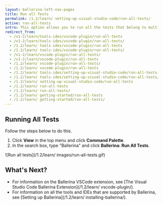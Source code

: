 ```yaml
---
layout: ballerina-left-nav-pages
title: Run all Tests
permalink: /1.2/learn/ setting-up-visual-studio-code/run-all-tests/
active: run-all-tests
intro: This option allows you to run all the tests that belong to multiple modules of your project. 
redirect_from:
  - /v1-2/learn/tools-ides/vscode-plugin/run-all-tests
  - /v1-2/learn/tools-ides/vscode-plugin/run-all-tests/
  - /1.2/learn/ tools-ides/vscode-plugin/run-all-tests
  - /1.2/learn/ tools-ides/vscode-plugin/run-all-tests/
  - /v1-2/learn/vscode-plugin/run-all-tests/
  - /v1-2/learn/vscode-plugin/run-all-tests
  - /1.2/learn/ vscode-plugin/run-all-tests/
  - /1.2/learn/ vscode-plugin/run-all-tests
  - /1.2/learn/ tools-ides/setting-up-visual-studio-code/run-all-tests
  - /1.2/learn/ tools-ides/setting-up-visual-studio-code/run-all-tests/
  - /1.2/learn/ setting-up-visual-studio-code/run-all-tests
  - /1.2/learn/ run-all-tests
  - /1.2/learn/ run-all-tests/
  - /1.2/learn/ getting-started/run-all-tests
  - /1.2/learn/ getting-started/run-all-tests/
---
```


## Running All Tests 

Follow the steps below to do this.

1. Click **View** in the top menu and click **Command Palette**.
2. In the search box, type "Ballerina" and click **Ballerina: Run All Tests**.

![Run all tests](/1.2/learn/ images/run-all-tests.gif)

## What's Next?

- For information on the Ballerina VSCode extension, see [The Visual Studio Code Ballerina Extension](/1.2/learn/ vscode-plugin/).
- For information on all the tools and IDEs that are supported by Ballerina, see [Setting up Ballerina](/1.2/learn/ installing-ballerina/).